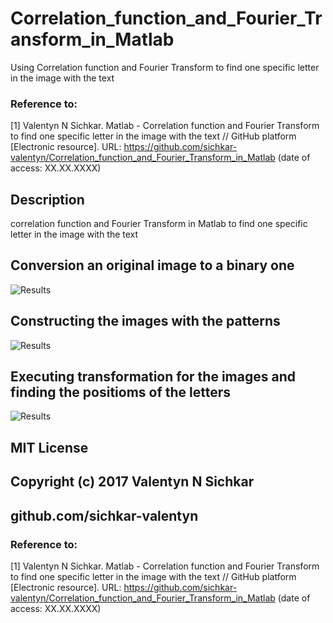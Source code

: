 # Correlation_function_and_Fourier_Transform_in_Matlab
Using Correlation function and Fourier Transform to find one specific letter in the image with the text

### Reference to:
[1] Valentyn N Sichkar. Matlab - Correlation function and Fourier Transform to find one specific letter in the image with the text // GitHub platform [Electronic resource]. URL: https://github.com/sichkar-valentyn/Correlation_function_and_Fourier_Transform_in_Matlab (date of access: XX.XX.XXXX)

## Description
correlation function and Fourier Transform in Matlab to find one specific letter in the image with the text

## Conversion an original image to a binary one
![Results](images/Conversion_an_original_image_to_a_binary_one.png)

## Constructing the images with the patterns
![Results](images/Constructing_the_image_with_the_pattern.png)

## Executing transformation for the images and finding the positioms of the letters
![Results](images/Executing_transformation_for_the_images_and_finding_the_positioms_of_the_letters.png)

## MIT License
## Copyright (c) 2017 Valentyn N Sichkar
## github.com/sichkar-valentyn
### Reference to:
[1] Valentyn N Sichkar. Matlab - Correlation function and Fourier Transform to find one specific letter in the image with the text // GitHub platform [Electronic resource]. URL: https://github.com/sichkar-valentyn/Correlation_function_and_Fourier_Transform_in_Matlab (date of access: XX.XX.XXXX)
